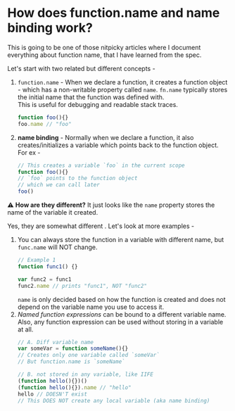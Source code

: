 # How does function.name and name binding work?

This is going to be one of those nitpicky articles where I document everything about function name, that I have learned from the spec.  

Let's start with two related but different concepts -
1. `function.name` - When we declare a function, it creates a function object - which has a non-writable property called `name`. `fn.name` typically stores the initial name that the function was defined with.   
This is useful for debugging and readable stack traces.  
	```js
	function foo(){}
	foo.name // "foo"
	```

2. **name binding** - Normally when we declare a function, it also creates/initializes a variable which points back to the function object. For ex -
	```js
	// This creates a variable `foo` in the current scope
	function foo(){}
	// `foo` points to the function object
	// which we can call later
	foo()
	```
	
⚠️  **How are they different?** It just looks like the `name` property stores the name of the variable it created.

Yes, they are somewhat different . Let's look at more examples -
1. You can always store the function in a variable with different name, but `func.name` will NOT change. 
	```js
	// Example 1
	function func1() {}

	var func2 = func1
	func2.name // prints "func1", NOT "func2"
	```
	`name` is only decided based on how the function is created and does not depend on the variable name you use to access it.
2. *Named function expressions* can be bound to a different variable name. Also, any function expression can be used without storing in a variable at all.
	```js
	// A. Diff variable name
	var someVar = function someName(){}
	// Creates only one variable called `someVar`
	// But function.name is `someName`
	
	// B. not stored in any variable, like IIFE
	(function hello(){})()
	(function hello(){}).name // "hello"
	hello // DOESN'T exist
	// This DOES NOT create any local variable (aka name binding)
	```
<!--stackedit_data:
eyJwcm9wZXJ0aWVzIjoiZXh0ZW5zaW9uczpcbiAgcHJlc2V0Oi
BnZm1cbiIsImhpc3RvcnkiOlstNTIyODA5ODM0LDE4MjYyODI1
MDMsLTE0Mzg3NjY5MzAsMTg2NDI0NDc1Myw5NTk3OTUzNTIsND
I5OTY1OTYyLC0yMDA4Nzc1NzAwLDIwMDE2Njg4NzIsLTIwODIx
MDMwOTUsLTEyMTM0Njc0MDAsMTY1ODQ5OTcyNiwxODMwOTYyOD
c0LDEyMzAwMjc2MjUsMTA2MjEyMzc3MSwxMjI1ODg2ODIwXX0=

-->